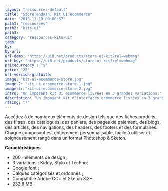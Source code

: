 ```yaml
---
layout: "ressources-default"
title: "Store &ndash; Kit UI ecommerce"
date: "2015-11-19 00:00:57"
path1: "ressources"
path2: "kits-ui"
path3:
category: "ressources-kits-ui"
tags:
by:
by-url:
url-demo: "https://ui8.net/products/store-ui-kit?rel=webmag"
url-buy: "https://ui8.net/products/store-ui-kit?rel=webmag"
pricecurrency : "$"
price: "25"
url-version-gratuite:
image: "kit-ui-ecommerce-store.jpg"
image-2: "kit-ui-ecommerce-store-1.jpg"
image-3: "kit-ui-ecommerce-store-2.jpg"
intro: "Un imposant kit UI ecommerce livrées en 3 grandes variations."
description: "Un imposant kit d'interfaces ecommerce livrées en 3 grandes variations."
rating: "7"
---
```

Accédez à de nombreux éléments de design tels que des fiches produits, des filtres, des catalogues, des paniers, des pages de paiement, des blogs, des articles, des navigations, des headers, des footers et des formulaires. Chaque composant est entièrement personnalisable, facile à utiliser et soigneusement rangé dans un format Photoshop & Sketch.

**Caractéristiques**

* 200+ éléments de design ;
* 3 variations : Kiddy, Stylo et Techno;
* Google font ;
* Calques catégorisés et ordonnés ;
* Compatible Adobe CC+ et Sketch 3.3+.
* 232.8 MB
